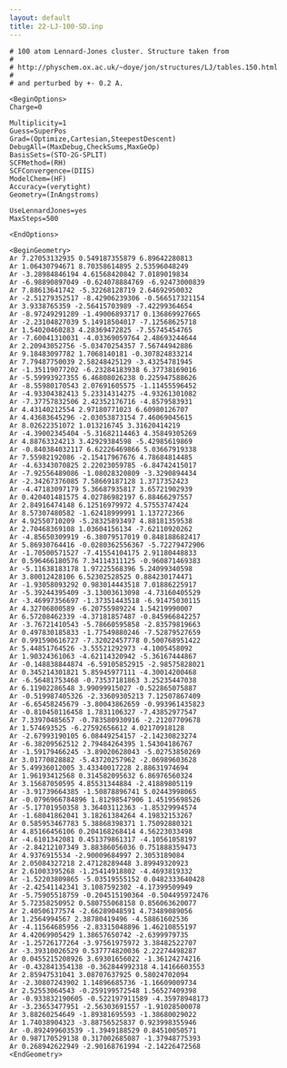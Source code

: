 ```yaml
---
layout: default
title: 22-LJ-100-SD.inp
---
```


    # 100 atom Lennard-Jones cluster. Structure taken from
    #
    # http://physchem.ox.ac.uk/~doye/jon/structures/LJ/tables.150.html
    #
    # and perturbed by +- 0.2 A.

    <BeginOptions>
    Charge=0

    Multiplicity=1
    Guess=SuperPos
    Grad=(Optimize,Cartesian,SteepestDescent)
    DebugAll=(MaxDebug,CheckSums,MaxGeOp)
    BasisSets=(STO-2G-SPLIT)
    SCFMethod=(RH)
    SCFConvergence=(DIIS)
    ModelChem=(HF)
    Accuracy=(verytight)
    Geometry=(InAngstroms)

    UseLennardJones=yes
    MaxSteps=500

    <EndOptions>

    <BeginGeometry>
    Ar 7.27053132935 0.549187355879 6.89642280813
    Ar 1.06430794671 8.70358614895 2.53596048249
    Ar -3.28984846194 4.61568420842 7.0189019834
    Ar -6.98890897049 -0.624078884769 -6.92473000839
    Ar 7.88613641742 -5.32268128719 2.64692950032
    Ar -2.51279352517 -8.42906239306 -0.566517321154
    Ar 3.9338765359 -2.56415703989 -7.42299364654
    Ar -8.97249291289 -1.49006893717 0.136869927665
    Ar -2.23104827039 5.14918504017 -7.12568625718
    Ar 1.54020460283 4.28369472825 -7.55745454765
    Ar -7.60041310031 -4.03369059764 2.48693244644
    Ar 2.20943052756 -5.03470254357 7.56744942886
    Ar 9.18483097782 1.7068140181 -0.307824833214
    Ar 7.79487750039 2.58248425129 -3.43254781945
    Ar -1.35119077202 -6.23284183938 6.37738169016
    Ar -5.59993927355 6.46808026238 0.225947588626
    Ar -8.55980170543 2.07691605575 -1.11455596452
    Ar -4.93304382413 5.23314314275 -4.93261301082
    Ar -7.37757832506 2.42352176716 -4.8579583931
    Ar 4.43140212554 2.97180771023 6.60980126707
    Ar 4.43683645296 -2.03053873154 7.46069045615
    Ar 8.02622351072 1.013216745 3.31620414219
    Ar -4.39002345404 -5.31682114463 4.35849305269
    Ar 4.88763324213 3.42929384598 -5.42985619869
    Ar -0.840384032117 6.62226469866 5.03667919338
    Ar 7.55982192086 -2.15417967676 4.78684814485
    Ar -4.63343070825 2.22023059785 -6.84742415017
    Ar -7.92556489086 -1.08028320809 -3.3290894434
    Ar -2.34267376085 7.58669187128 1.3717352423
    Ar -4.47183097179 5.36687935817 3.65721902939
    Ar 0.420401481575 4.02786982197 6.88466297557
    Ar 2.84916474148 6.12516979972 4.57553747424
    Ar 8.57307480582 -1.62418999991 1.137272366
    Ar 4.92550710209 -5.28325893497 4.88181359538
    Ar 2.70468369108 1.03604156134 -7.62110920262
    Ar -4.85650309919 -6.38079517019 0.848188682417
    Ar 5.86930764416 -0.0280362556367 -5.72279472906
    Ar -1.70500571527 -7.41554104175 2.91180448833
    Ar 0.596466180576 7.34114311125 -0.960871469383
    Ar -5.11638183178 1.97225568396 5.24099340598
    Ar 3.80012428106 6.52302528525 0.884230174471
    Ar -1.93058093292 0.983014443518 7.01886225917
    Ar -5.39244395409 -3.13003613098 -4.73160405529
    Ar -3.46997356697 -1.37351443518 -6.91475030115
    Ar 4.32706800589 -6.20755989224 1.54219990007
    Ar 6.57208462339 -4.37181857487 -0.845966842257
    Ar -3.76721410543 -5.78660595858 -2.83579819663
    Ar 0.497830185833 -1.77549880246 -7.52879527659
    Ar 0.991590616727 -7.32022457778 0.500768951422
    Ar 5.44851764526 -3.55521292973 -4.1005458092
    Ar 1.90324361063 -4.62114320942 -5.36167444867
    Ar -0.148838844874 -6.59105852915 -2.98575828021
    Ar 0.345214301821 5.85945977111 -4.30014200468
    Ar -6.56481753468 -0.73537181863 3.25235447038
    Ar 6.11902286548 3.99099915027 -0.522865075887
    Ar -0.519987405326 -2.33609305213 7.12507867409
    Ar -6.65458245679 -3.80043862659 -0.993961435823
    Ar -0.810450116458 1.7831106327 -7.43852977547
    Ar 7.33970485657 -0.783580930916 -2.21207709678
    Ar 1.574693525 -6.27592656612 4.02170918128
    Ar -2.67993190105 6.08449254157 -2.14230823274
    Ar -6.38209562512 2.79484264395 1.54304186767
    Ar -1.59179466245 -3.89020628043 -5.02753850269
    Ar 3.01770828882 -5.43720257962 -2.06989603628
    Ar 5.49936012005 3.43340017228 2.88631974694
    Ar 1.96193412568 0.314582095632 6.86976560324
    Ar 3.15687050595 4.85531344884 -2.41889805119
    Ar -3.91739664385 -1.50878896741 5.02443998065
    Ar -0.0796966784896 1.81298547906 1.45195698526
    Ar -5.17701950358 3.36403112363 -1.85329994574
    Ar -1.68041862041 3.18261384264 4.19832153267
    Ar 0.585953467783 5.38868398371 1.75092880321
    Ar 4.85166456106 0.204168268414 4.56223033498
    Ar -4.6101342081 0.451379861317 -4.10561058197
    Ar -2.84212107349 3.88386056036 0.751888359473
    Ar 4.9376915534 -2.90009684997 2.3053189084
    Ar 2.05084327218 2.47128289448 3.89949320923
    Ar 2.61003395268 -1.25414918802 -4.4693819332
    Ar -1.52203809865 -5.03519555152 0.0482333640428
    Ar -2.42541142341 3.1087592302 -4.17399509949
    Ar -5.75905518759 -0.204515190364 -0.504495972476
    Ar 5.72358250952 0.580755068158 0.856063620077
    Ar 2.40506177574 -2.66289048591 4.73489089056
    Ar 1.2564994567 2.38780419496 -4.58861602536
    Ar -4.11564685956 -2.83315048896 1.46210855197
    Ar 4.42069905429 1.38657650742 -2.6399979735
    Ar -1.25726177264 -3.97561975972 3.38482522707
    Ar -3.39310026529 0.537774820036 2.22274498287
    Ar 0.0455215208926 3.69301656022 -1.36124274216
    Ar -0.432841354138 -0.362844992318 4.14166603553
    Ar 2.85947531041 3.08707637925 0.58024702094
    Ar -2.30807243902 1.14896685736 -1.16609009734
    Ar 2.52553064543 -0.259199572548 1.56527409398
    Ar -0.933832190605 -0.522197911589 -4.35978948173
    Ar -3.23653477951 -2.56303691557 -1.91028500078
    Ar 3.88260254649 -1.89381695593 -1.38680029022
    Ar 1.74038904323 -3.88756525837 0.923998355946
    Ar -0.892499603539 -1.3949188529 0.84510050571
    Ar 0.987170529138 0.317002685087 -1.37948775393
    Ar 0.268942622949 -2.90168761994 -2.14226472568
    <EndGeometry>
